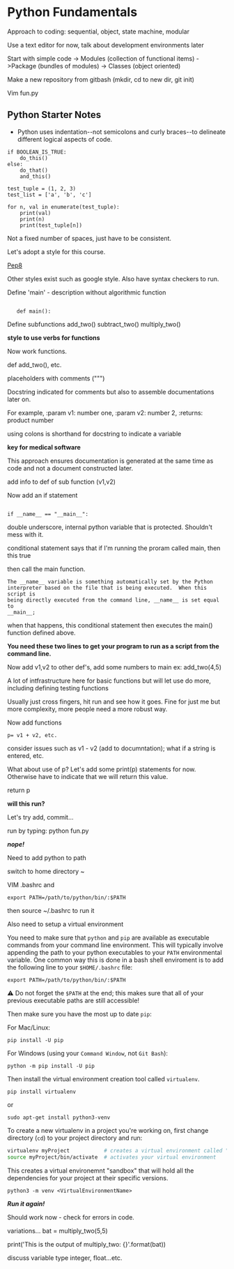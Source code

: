 # Python Fundamentals

Approach to coding:  sequential, object, state machine, modular

Use a text editor for now, talk about development environments later

Start with simple code -> Modules (collection of functional items)
->Package (bundles of modules) -> Classes (object oriented)

Make a new repository from gitbash (mkdir, cd to new dir, git init)

Vim fun.py

## Python Starter Notes
* Python uses indentation--not semicolons and curly braces--to delineate
  different logical aspects of code.
```
if BOOLEAN_IS_TRUE:
    do_this()
else:
    do_that()
    and_this()

test_tuple = (1, 2, 3)
test_list = ['a', 'b', 'c']

for n, val in enumerate(test_tuple):
    print(val)
    print(n)
    print(test_tuple[n])

```
Not a fixed number of spaces, just have to be consistent.

Let's adopt a style for this course.  

[Pep8](https://www.python.org/dev/peps/pep-0008/ "PEP 8")

Other styles exist such as google style.  Also have syntax checkers to run.

Define 'main' - description without algorithmic function

```

   def main():
```

Define subfunctions
       add_two()
       subtract_two()
       multiply_two()
       
**style to use verbs for functions**
       
 Now work functions.
 
 def add_two(), etc.
 
 placeholders with comments (""")
 
 Docstring indicated for comments but also to assemble documentations later on.

For example, :param v1: number one, :param v2: number 2, :returns: product number

using colons is shorthand for docstring to indicate a variable

**key for medical software**

This approach ensures documentation is generated at the same time as code and not a document constructed later.

add info to def of sub function (v1,v2)

Now add an if statement 

```

if __name__ == "__main__":

```

double underscore, internal python variable that is protected.  Shouldn't mess with it.

conditional statement says that if I'm running the proram called main, then this true

then call the main function.  

```
The __name__ variable is something automatically set by the Python
interpreter based on the file that is being executed.  When this script is
being directly executed from the command line, __name__ is set equal to 
__main__; 
```

when that happens, this conditional statement then executes the
main() function defined above.  

**You need these two lines to get your program to run as a script from the command line.**

Now add v1,v2 to other def's, add some numbers to main ex:  add_two(4,5)

A lot of intfrastructure here for basic functions but will let use do more, including defining testing functions

Usually just cross fingers, hit run and see how it goes.  Fine for just me but more complexity, more people need a more robust way.

Now add functions

```
p= v1 + v2, etc.

```

consider issues such as v1 - v2 (add to documntation); what if a string is entered, etc.

What about use of p?  Let's add some print(p) statements for now.  Otherwise have to indicate that we will return this value.

return p

**will this run?**

Let's try add, commit...

run by typing: python fun.py

***nope!***

Need to add python to path

switch to home directory ~

VIM .bashrc and

```
export PATH=/path/to/python/bin/:$PATH
```

then source ~/.bashrc to run it

Also need to setup a virtual environment

You need to make sure that `python` and `pip` are available as executable
commands from your command line environment.  This will typically involve
appending the path to your python executables to your `PATH` environmental
variable.  One common way this is done in a bash shell enviroment is to add the
following line to your `$HOME/.bashrc` file:
```
export PATH=/path/to/python/bin/:$PATH
```
:warning: Do not forget the `$PATH` at the end; this makes sure that all of
your previous executable paths are still accessible!

Then make sure you have the most up to date `pip`:

For Mac/Linux:
```
pip install -U pip
```
For Windows (using your `Command Window`, not `Git Bash`):
```
python -m pip install -U pip
```
Then install the virtual environment creation tool called `virtualenv`.
```
pip install virtualenv
```
or
```
sudo apt-get install python3-venv
```


To create a new virtualenv in a project you're working on, first change
directory (`cd`) to your project directory and run:
```sh
virtualenv myProject           # creates a virtual environment called "myProject" in your current directory
source myProject/bin/activate  # activates your virtual environment
```
This creates a virtual environemnt "sandbox" that will hold all the
dependencies for your project at their specific versions.

```
python3 -m venv <VirtualEnvironmentName>
```


***Run it again!***

Should work now - check for errors in code.

variations...  bat = multiply_two(5,5)

print('This is the output of multiply_two: {}'.format(bat))

discuss variable type integer, float...etc.
